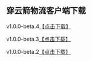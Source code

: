 ## 穿云箭物流客户端下载

v1.0.0-beta.4<a href="itms-services://?action=download-manifest&url=https://github.com/chakery2/cyjclient/releases/download/v1.0.0-beta.4/manifest.plist">【点击下载】</a>

v1.0.0-beta.3<a href="itms-services://?action=download-manifest&url=https://github.com/chakery2/cyjclient/releases/download/v1.0.0-beta.3/manifest.plist">【点击下载】</a>

v1.0.0-beta.2<a href="itms-services://?action=download-manifest&url=https://github.com/chakery2/cyjclient/releases/download/1.0.0/manifest.plist">【点击下载】</a>
